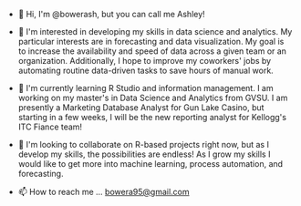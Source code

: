 - 👋 Hi, I'm @bowerash, but you can call me Ashley!

- 👀 I'm interested in developing my skills in data science and analytics. My particular interests are in forecasting and data visualization. My goal is to increase the availability 
and speed of data across a given team or an organization. Additionally, I hope to improve my coworkers' jobs by automating routine data-driven tasks to save hours of manual work.

- 🌱 I'm currently learning R Studio and information management. I am working on my master's in Data Science and Analytics from GVSU. I am presently a Marketing Database Analyst
for Gun Lake Casino, but starting in a few weeks, I will be the new reporting analyst for Kellogg's ITC Fiance team! 

- 💞️ I'm looking to collaborate on R-based projects right now, but as I develop my skills, the possibilities are endless! As I grow my skills I would like to get 
more into machine learning, process automation, and forecasting. 

- 📫 How to reach me ... bowera95@gmail.com

<!---
bowerash/bowerash is a ✨ special ✨ repository because its `README.md` (this file) appears on your GitHub profile.
You can click the Preview link to take a look at your changes.
--->
